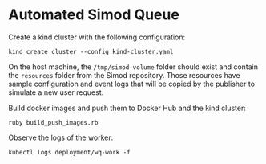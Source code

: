 # Automated Simod Queue

Create a kind cluster with the following configuration:

```shell
kind create cluster --config kind-cluster.yaml
```

On the host machine, the `/tmp/simod-volume` folder should exist and contain the `resources` folder from the Simod repository. Those resources have sample configuration and event logs that will be copied by the publisher to simulate a new user request.

Build docker images and push them to Docker Hub and the kind cluster:

```shell
ruby build_push_images.rb
```

Observe the logs of the worker:

```shell
kubectl logs deployment/wq-work -f
```
